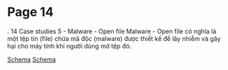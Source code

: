 # Page 14

.
14
Case studies 5 - Malware - Open file
Malware - Open file có nghĩa là một tệp tin (file) chứa mã độc (malware) được thiết kế để lây nhiễm và 
gây hại cho máy tính khi người dùng mở tệp đó.

[Schema](page_14_img_0.png)
[Schema](page_14_img_1.png)
